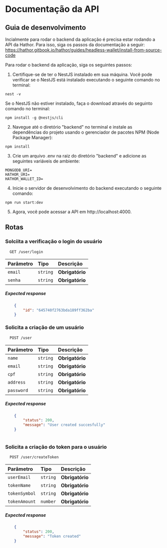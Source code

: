 
# Documentação da API

## Guia de desenvolvimento
Incialmente para rodar o backend da aplicação é precisa estar rodando a API da Hathor. Para isso, siga os passos da documentação a seguir:
https://hathor.gitbook.io/hathor/guides/headless-wallet/install-from-source-code


Para rodar o backend da aplicação, siga os seguintes passos:

1. Certifique-se de ter o NestJS instalado em sua máquina. Você pode verificar se o NestJS está instalado executando o seguinte comando no terminal:
```
nest -v
```
Se o NestJS não estiver instalado, faça o download através do seguinto comando no terminal:
```
npm install -g @nestjs/cli
```

2. Navegue até o diretório "backend" no terminal e instale as dependências do projeto usando o gerenciador de pacotes NPM (Node Package Manager):
```
npm install
```
3. Crie um arquivo .env na raiz do diretório "backend" e adicione as seguintes variáveis de ambiente:
```env
MONGODB_URI=
HATHOR_URI=
HATHOR_WALLET_ID=
```

4. Inicie o servidor de desenvolvimento do backend executando o seguinte comando:
```
npm run start:dev
```

5. Agora, você pode acessar a API em http://localhost:4000.

## Rotas
### Solciita a verificação o login do usuário

```http
  GET /user/login
```

| Parâmetro   | Tipo       | Descrição                           |
| :---------- | :--------- | :---------------------------------- |
| `email` | `string` | **Obrigatório** |
| `senha` | `string` | **Obrigatório** |

##### Expected response
```json
    {
        "id": "645740f2763bda189ff362ba"
    }
```

### Solicita a criação de um usuário

```http
  POST /user
```

| Parâmetro   | Tipo       | Descrição                                   |
| :---------- | :--------- | :------------------------------------------ |
| `name`      | `string` | **Obrigatório** |
| `email`      | `string` | **Obrigatório** |
| `cpf`      | `string` | **Obrigatório** |
| `address`      | `string` | **Obrigatório** |
| `password`      | `string` | **Obrigatório** |

##### Expected response
```json
    {
        "status": 200,
        "message": "User created succesfully"
    }
    
```

### Solicita a criação do token para o usuário
```http
  POST /user/createToken
```

| Parâmetro   | Tipo       | Descrição                           |
| :---------- | :--------- | :---------------------------------- |
| `userEmail` | `string` | **Obrigatório** |
| `tokenName` | `string` | **Obrigatório** |
| `tokenSymbol` | `string` | **Obrigatório** |
| `tokenAmount` | `number` | **Obrigatório** |

##### Expected response
```json
    {
        "status": 200,
        "message": "Token created"
    }
```
